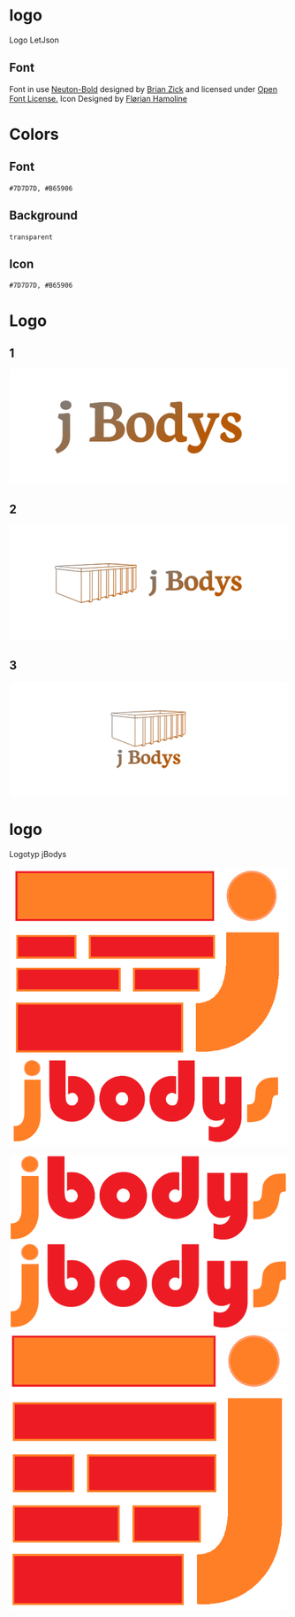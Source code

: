 # logo
Logo LetJson


## Font

Font in use <a target="_blank" href="https://fonts.google.com/specimen/Neuton">Neuton-Bold</a> designed by
<a target="_blank" href="https://brianskywalker.deviantart.com/">Brian Zick</a>
and licensed under
<a target="_blank" href="http://scripts.sil.org/cms/scripts/page.php?site_id=nrsi&amp;id=OFL_web">Open Font License.</a>
  Icon Designed by
  <a target="_blank" href="https://thenounproject.com/flrian">Flørian Hamoline</a>

# Colors

## Font

    #7D7D7D, #B65906

## Background
    
    transparent

## Icon

    #7D7D7D, #B65906


# Logo

## 1
![1/cover.png](1/cover.png)

## 2
![2/cover.png](2/cover.png)

## 3
![3/cover.png](3/cover.png)



# logo
Logotyp jBodys

![jbodys_icon_text.png](jbodys_icon_text.png)

![jbodys_text_700.png](jbodys_text_700.png)
![jbodys_text.png](jbodys_text.png)
![jbodys_icon.png](jbodys_icon.png)

